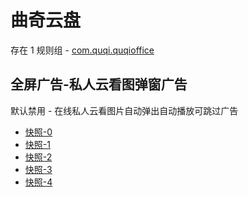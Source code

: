 # 曲奇云盘

存在 1 规则组 - [com.quqi.quqioffice](/src/apps/com.quqi.quqioffice.ts)

## 全屏广告-私人云看图弹窗广告

默认禁用 - 在线私人云看图片自动弹出自动播放可跳过广告

- [快照-0](https://i.gkd.li/i/12854650)
- [快照-1](https://i.gkd.li/i/12854723)
- [快照-2](https://i.gkd.li/i/12877535)
- [快照-3](https://i.gkd.li/i/12854664)
- [快照-4](https://i.gkd.li/i/12877540)
